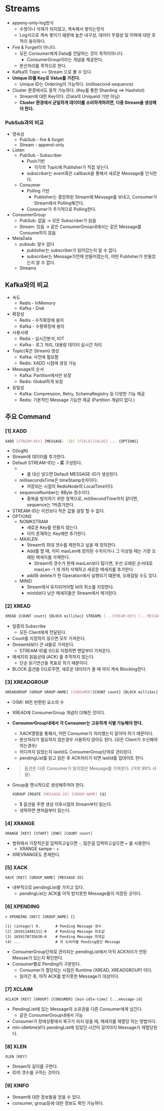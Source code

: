 # Streams
- appeny-only-log방식
    - 수정이나 삭제가 되지않고, 계속해서 쌓이는방식
    - Log식으로 계속 쌓이기 떄문에 높은 내구성, 데이터 무결성 및 이력에 대한 추적이 용이하다.
- Fire & Forget이 아니다.
    - 모든 Consumer에게 Data를 전달하는 것이 목적이아니다.
        - ConsumerGroup이라는 개념을 제공한다.
    - 분산처리를 목적으로 한다.
- Kafka의 Topic == Stream 으로 볼 수 있다.
- **Unique ID를 Key로 Value를 가진다.**
  - Unique ID는 Ordering이 가능하다. (millisecond-sequence)
- Cluster 환경에서도 동작 가능하다. (Key를 통한 Sharding ==> Hashslot)
  - Stream에 대한 Key이다. (Data의 UniqueId 기반 아님)
  - **Cluster 환경에서 균일하게 데이터를 소비하게하려면, 다중 Stream을 생성해야 한다.**

### PubSub과의 비교
- 영속성
    - PubSub - fire & forget
    - Stream - append-only
- Listen
    - PubSub  - Subscriber
        - Push기반
            - 각각의 Topic에 Publisher가 직접 넣는다.
        - subscriber는 event혹은 callback을 통해서 새로운 Message를 인식한다.
    - Consumer
        - Polling 기반
            - Publisher는 중앙화된 Stream에 Message를 보내고, Consumer가 Stream에서 Polling해간다.
        - Consumer가 주기적으로 Polling한다.
- ConsumerGroup
    - PubSub: 없음 → 모든 Subscriber가 읽음
    - Stream: 있음 → 같은 ConsumerGroup내에서는 같은 Message를 Consume하지 않음
- MetaData
    - pubsub: 알수 없다
        - publisher는 subscriber가 읽어갔는지 알 수 없다.
        - subscriber는 Message가언제 만들어졌는지, 어떤 Publisher가 만들었는지 알 수 없다.
    - Streams

## Kafka와의 비교
- 속도
    - Redis - InMemory
    - Kafka - Disk
- 확장성
    - Redis - 수직확장에 용이
    - Kafka - 수평확장에 용이
- 사용사례
    - Redis - 실시간분석, IOT
    - Kafka - 로그 처리, 대용량 데이터 실시간 처리
- Topic(혹은 Stream) 생성
    - Kafka: 사전에 필요함
    - Redis: XADD 시점에 생성 가능
- Message의 순서
    - Kafka: Partition에서만 보장
    - Redis: Global하게 보장
- 유틸성
    - Kafka: Compression, Retry, SchemaRegistry 등 다양한 기능 제공
    - Redis: 기본적인 Message 기능만 제공  (Partition 개념이 없다.)

## 주요 Command

### [1] XADD
```bash
XADD [STREAM-KEY] [MESSAGE- -ID] [FIELD][VALUE] ... {OPTIONS}
```
- O(logN)
- Stream에 데이터를 추가한다.
- Default STREAM-ID는  **<millisecondsTime>-<sequenceNumber> 로** 구성된다.
    - * 를 대신 넣으면 Default MESSAGE-ID가 생성된다.
    - millisecondsTime은 timeStamp숫자이다.
        - 저장되는 시점의 RedisNode의 LocalTime이다.
    - sequenceNumber는 8Byte 정수이다.
        - 중복을 방지하기 위한 정책으로, miliSecondTime까지 같다면, sequence는 1씩증가한다.
- STREAM-ID는 이전보다 작은 값을 설정 할 수 없다.
- OPTIONS
    - NOMKSTRAM
        - 새로운 Key를 만들지 않는다.
        - 이미 존재하는 Key에만 추가한다.
    - MAXLEN
        - Stream의 최대 갯수를 제한하고 싶을 때 정의한다.
        - Add를 할 때, 이미 maxLen에 정의된 수치이거나 그 이상일 때는 가장 오래된 메세지를 삭제한다.
            - Stream의 갯수가 현재 maxLen보다 많다면, 우선 오래된 순서대로 maxLen -1 개 까지 삭제하고 새로운 메세지를 추가한다.
        - add와 delete가 한 Operation에서 실행되기 떄문에, 오래걸릴 수도 있다.
    - MINID
        - Stream에서 유지되어야할 Id의 최소를 지정한다.
        - minId보다 낮은 메세지들은 Stream에서 제거된다.

### [2] XREAD
```bash
XREAD {COUNT count} {BLOCK milliSec} STREAMS [...STREAM-KEY] [...MESSAGE-ID] 
```
- 일종의 Subscribe
    - 모든 Client에게 전달된다.
- Count를 지정하지 않으면 모두 가져온다.
- StreamId보다 큰 id들로 가져온다.
    - STREAM-ID를 0으로 지정하면 맨앞부터 가져온다.
- 메세지의 읽음상태 (ACK) 를 추적하지 않는다.
    - 단순 읽기연산을 목표로 하기 때문이다.
- BLOCK 옵션을 0으로주면, 새로운 데이터가 올 때 까지 계속 Blocking한다.

### [3] XREADGROUP

```bash
XREADGROUP [GROUP GROUP-NAME] [CONSUMER]{COUNT count} {BLOCK milliSec} STREAMS [...STREAM-KEY] [...MESSAGE-ID} {>]
```
- O(M): M은 반환된 요소의 수
- XREAD에 ConsumerGroup 개념이 더해진 것이다.
- **ConsumerGroup내에서 각 Consumer는 고유하게 식별 가능해야 한다.**
    - XACK명령을 통해서, 어떤 Consumer가 처리했는지 알아야 하기 때문이다.
    - 분산처리가 필요하지 않은경우 사용하지 않아도 된다. (모든 Client가 수신해야 하는경우)
    - 어디까지 읽었는지 lastId도 ConsumerGroup단위로 관리된다.
    - pendingList를 읽고 읽은 후 ACK처리가 되면 lastId를 업데이트 한다.
- > 옵션은 다른 Consumer가 읽지않은 Message를 가져온다. (거의 99% 사용)
- Group을 명시적으로 생성해주어야 한다.
    ```bash
    XGROUP CREATE [MESSAGE-ID] [GROUP-NAME] {$}
    ```

    - $ 옵션을 주면 생성 이후시점의 Stream부터 읽는다.
    - 생략하면 맨처음부터 읽는다.

### [4] XRANGE
```shell
XRANGE [KEY] [START] [END] [COUNT count]
```
- 범위에서 가장적은걸 입력하고싶으면 -, 많은걸 입력하고싶으면 + 를 사용한다.
    - XRANGE sampe - +
- XREVRANGE도 존재한다.

### [5] XACK
```shell
XACK [KEY] [GROUP_NAME] [MESSAGE-ID] 
```
- 내부적으로 pendingList를 가지고 있다.
    - pendingList는 ACK를 아직 받지못한 Message들이 저장된 곳이다.

### [6] XPENDING
```shell
> XPENDING [KEY] [GROUP_NAME] {}

(1) (integer) 9.       # Pending Message 갯수
(2) 1659114481311-0    # Pending Message 최솟값
(3) 1659170735630-0    # Pending Message 최댓값
(4) ...                # 각 소비자별 Pending중인 Message
```
- ConsumerGroup단위로 관리되는 pendingList에서 아직 ACK처리가 안된 Messae가 있는지 확인한다.
- Consumer별로 Pending이 구분된다.
    - Consumer가 할당되는 시점은 Runtime (XREAD, XREADGROUP) 이다.
    - 읽어간 후, 아직 ACK를 받지못한 Message가 대상이다.

### [7] XCLAIM
```shell
XCLAIM [KEY] [GROUP] [CONSUMER] [min-idle-time] [...message-id]
```

- PendingList에 있는 Message의 소유권을 다른 Consumer에게 넘긴다.
    - 같은 ConsumerGroup내에서 가능
- Consumer가 장애상황에서 복구가 되지 않을 때, 메세지를 재할당 하는 방법이다.
- min-idletime보다 pendingList에 있었던 시간이 길어야지 Message가 재할당된다.

### [8] XLEN
```shell
XLEN [KEY]
```
- Stream의 길이를 구한다.
- ID의 갯수를 구하는 것이다.

### [9] XINFO
- Stream에 대한 정보들을 얻을 수 있다.
- consumer, group등에 대한 정보도 확인 가능하다.